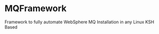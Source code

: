 MQFramework
===========

Framework to fully automate WebSphere MQ Installation in any Linux KSH Based